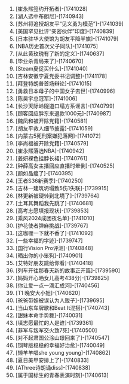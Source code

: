 
1. [崔永熙签约开拓者]-[1741028]
1. [湖人选中布朗尼]-[1740943]
1. [苏州将追授胡友平“见义勇为模范”]-[1741039]
1. [美国罕见批评“亲密伙伴”印度]-[1740839]
1. [日本驻华大使馆为胡友平降半旗]-[1741079]
1. [NBA历史首次父子同队]-[1741075]
1. [从此黄玫瑰有了新的定义]-[1740637]
1. [毕业杀青局来了]-[1740670]
1. [Steam夏促买什么]-[1741040]
1. [吉林安徽宁夏党委书记调整]-[1741178]
1. [拜登特朗普首场辩论]-[1741015]
1. [勇救日本母子的中国女子去世]-[1740996]
1. [陈昊宇总冠军]-[1741006]
1. [长沙天际岭隧道口塌方系谣言]-[1740799]
1. [顾客回应胖东来退款1000元]-[1740987]
1. [魏凤和被开除党籍]-[1740581]
1. [胡友平救人细节披露]-[1741059]
1. [内蒙古5死刑案嫌犯落网]-[1741072]
1. [李尚福被开除党籍]-[1740579]
1. [崔永熙落选NBA]-[1740942]
1. [姜妍裸色挂脖长裙]-[1740761]
1. [钟薛高女主播回应直播时晕倒]-[1740525]
1. [颜如晶瘦了]-[1740395]
1. [王者S36新赛季]-[1740250]
1. [吉林一建筑坍塌致5伤1失联]-[1739915]
1. [林更新被硬转到北境了]-[1739764]
1. [土耳其舞蹈我先跳了]-[1740681]
1. [高考志愿填报现状]-[1739853]
1. [乘风2024成团夜名单]-[1741010]
1. [护花使者弹麻挑战]-[1739767]
1. [这咖喱一下就不香了]-[1741092]
1. [一些幸福的字迹]-[1739747]
1. [国行Vision Pro评测]-[1740848]
1. [晒出你的小笨狗]-[1740901]
1. [艾特好朋友跳给你看]-[1740418]
1. [列车开往那春天新的故事正开篇]-[1739590]
1. [妈妈开心晒女儿高考438分]-[1739825]
1. [你让爱一点一滴汇成河]-[1740456]
1. [T1 晚安大小姐]-[1740620]
1. [爸爸带娃被误认为人贩子]-[1739695]
1. [当山东车牌歌和Beat It混搭]-[1740743]
1. [甜妹本命手势舞]-[1740031]
1. [填志愿最忙的人是谁]-[1739361]
1. [菲军与叛军交火致7死]-[1740500]
1. [对不起肃国公涂山璟回来了]-[1740547]
1. [钢琴版稳稳的幸福好治愈]-[1740049]
1. [懒羊羊唱she young young]-[1740862]
1. [夏日美甲安排上了]-[1740833]
1. [AThree诗朗诵diss]-[1740838]
1. [属于国标生的青春表演时刻]-[1740613]